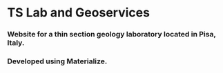 TS Lab and Geoservices
======================

### Website for a thin section geology laboratory located in Pisa, Italy.

### Developed using Materialize.


